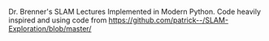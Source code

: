 Dr. Brenner's SLAM Lectures Implemented in Modern Python.
Code heavily inspired and using code from https://github.com/patrick--/SLAM-Exploration/blob/master/
